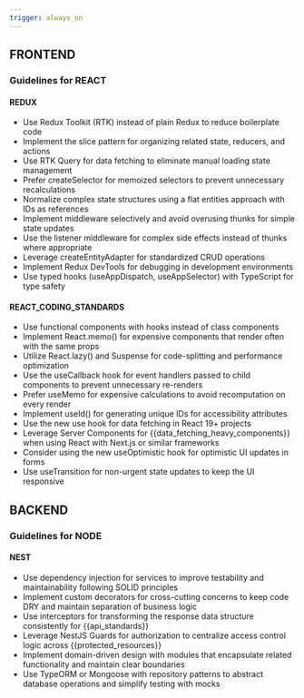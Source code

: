 ```yaml
---
trigger: always_on
---
```


## FRONTEND

### Guidelines for REACT

#### REDUX

- Use Redux Toolkit (RTK) instead of plain Redux to reduce boilerplate code
- Implement the slice pattern for organizing related state, reducers, and actions
- Use RTK Query for data fetching to eliminate manual loading state management
- Prefer createSelector for memoized selectors to prevent unnecessary recalculations
- Normalize complex state structures using a flat entities approach with IDs as references
- Implement middleware selectively and avoid overusing thunks for simple state updates
- Use the listener middleware for complex side effects instead of thunks where appropriate
- Leverage createEntityAdapter for standardized CRUD operations
- Implement Redux DevTools for debugging in development environments
- Use typed hooks (useAppDispatch, useAppSelector) with TypeScript for type safety


#### REACT_CODING_STANDARDS

- Use functional components with hooks instead of class components
- Implement React.memo() for expensive components that render often with the same props
- Utilize React.lazy() and Suspense for code-splitting and performance optimization
- Use the useCallback hook for event handlers passed to child components to prevent unnecessary re-renders
- Prefer useMemo for expensive calculations to avoid recomputation on every render
- Implement useId() for generating unique IDs for accessibility attributes
- Use the new use hook for data fetching in React 19+ projects
- Leverage Server Components for {{data_fetching_heavy_components}} when using React with Next.js or similar frameworks
- Consider using the new useOptimistic hook for optimistic UI updates in forms
- Use useTransition for non-urgent state updates to keep the UI responsive


## BACKEND

### Guidelines for NODE

#### NEST

- Use dependency injection for services to improve testability and maintainability following SOLID principles
- Implement custom decorators for cross-cutting concerns to keep code DRY and maintain separation of business logic
- Use interceptors for transforming the response data structure consistently for {{api_standards}}
- Leverage NestJS Guards for authorization to centralize access control logic across {{protected_resources}}
- Implement domain-driven design with modules that encapsulate related functionality and maintain clear boundaries
- Use TypeORM or Mongoose with repository patterns to abstract database operations and simplify testing with mocks


